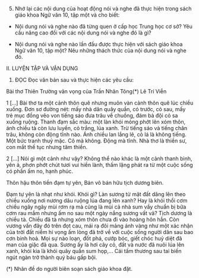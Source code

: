 5. Nhớ lại các nội dung của hoạt động nói và nghe đã thực hiện trong sách giáo khoa Ngữ văn 10, tập một và cho biết:

- Nội dung nói và nghe nào đã từng quen ở cấp học Trung học cơ sở? Yêu cầu nâng cao đối với các nội dung nói và nghe đó là gì?

- Nội dung nói và nghe nào lần đầu được thực hiện với sách giáo khoa Ngữ văn 10, tập một? Nêu những thách thức của nội dung nói và nghe đó.

II. LUYỆN TẬP VÀ VẬN DỤNG

1. ĐỌC
Đọc văn bản sau và thực hiện các yêu cầu:

Bài thơ Thiên Trường vãn vọng của Trần Nhân Tông(*)
Lê Trí Viễn

1 [...] Bài thơ ta một cảnh thôn quê nhưng muôn vàn cảnh thôn quê lúc chiều xuống. Đơn sơ đường nét: mấy nhà dân quây quần, có trước, có sau, mấy trẻ mục đồng vêo von tiếng sáo đưa trâu về chuồng, đám bà đội cỏ sa xuống ruộng. Thanh đạm sắc màu: một làn khói mỏng phớt lên xóm thôn, ánh chiều tà còn lưu luyến, cỏ trắng, lúa xanh. Trừ tiếng sáo và tiếng chân trâu, không còn động tĩnh nào. Ánh chiều lan lắng lẽ, cỏ lá là không tiếng. Một bức tranh thuỷ mặc. Cô mà không. Động mà tĩnh. Nhà thơ là thiền sư, con mắt thế tục nhưng tâm thiền.

2 [...] Nói gì một cảnh như vậy? Không thể nào khác là một cảnh thanh bình, yên ả, phơn phớt chút tươi vui hiền lành, thấm lặng phát ra từ một cuộc sống có phần ấm no, hạnh phúc.

Thôn hậu thôn tiền đạm tự yên,
Bán vô bán hữu tịch dương biên.

Đạm tự yên là nhạt như khói. Khói gì? Làn sương từ mặt đất dâng lên theo chiều xuống nơi nương dâu ruộng lúa đang lên xanh? Hay là khói thổi cơm chiều ngây ngây mùi rơm rạ mà cũng là mùi cả nhà sum vầy chuẩn bị bữa cơm rau mắm nhưng ấm no sau một ngày nắng sương vất vả? Tịch dương là chiều tà. Chiều đã tà nhưng xóm thôn chưa đi vào hoàng hôn hẳn. Còn vương vấn đây đó trên đọt cau, mái rạ đôi mảng ánh vàng như một xác nhận của trời đất niềm hi vọng ấm lòng đã trở về với cuộc sống người dân sau bao cơn binh hoả. Mọi sự nào loạn, đốt phá, cướp bóc, giết chóc huỷ diệt đã man của giặc đã qua. Sương ấy là hơi cây cỏ, đất và nước đã nuôi lúa lên xanh, khói kia là khói quây quần sum họp,... Cái tấm thương sau tai biến ngút ngàn trở thành quý báu gấp bội.

(*) Nhãn đề do người biên soạn sách giáo khoa đặt.